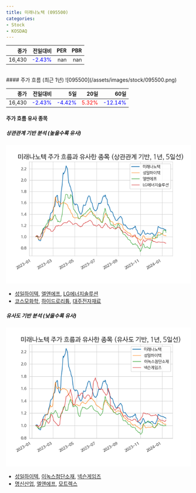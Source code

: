 ```yaml
---
title: 미래나노텍 (095500)
categories:
- Stock
- KOSDAQ
---
```


|종가|전일대비|PER|PBR|
|---:|-------:|--:|---:|
|16,430|<span style="color: blue">-2.43%</span>|nan|nan|

<!-- more -->
<br>
#### 주가 흐름 (최근 1년)
![095500](/assets/images/stock/095500.png)

|종가|전일대비|5일|20일|60일|
|---:|-------:|--:|---:|---:|
|16,430|<span style="color: blue">-2.43%</span>|<span style="color: blue">-4.42%</span>|<span style="color: red">5.32%</span>|<span style="color: blue">-12.14%</span>|

<!-- more -->

#### 주가 흐름 유사 종목

##### 상관관계 기반 분석 (높을수록 유사)
![095500](/assets/images/stock/095500_corr.png)
- [성일하이텍](/365340/), [엘앤에프](/066970/), [LG에너지솔루션](/373220/)
- [코스모화학](/005420/), [하이드로리튬](/101670/), [대주전자재료](/078600/)

##### 유사도 기반 분석 (낮을수록 유사)	
![095500](/assets/images/stock/095500_sim.png)
- [성일하이텍](/365340/), [이녹스첨단소재](/272290/), [넥슨게임즈](/225570/)
- [명신산업](/009900/), [엘앤에프](/066970/), [모트렉스](/118990/)